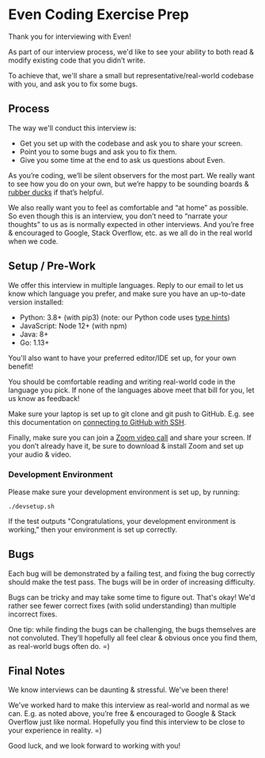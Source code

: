 # Even Coding Exercise Prep

Thank you for interviewing with Even!

As part of our interview process, we'd like to see your ability to both read & modify existing code that you didn’t write.

To achieve that, we'll share a small but representative/real-world codebase with you, and ask you to fix some bugs.

## Process

The way we'll conduct this interview is:

 - Get you set up with the codebase and ask you to share your screen.
 - Point you to some bugs and ask you to fix them.
 - Give you some time at the end to ask us questions about Even.

As you’re coding, we’ll be silent observers for the most part. We really want to see how you do on your own, but we’re happy to be sounding boards & [rubber ducks](https://en.wikipedia.org/wiki/Rubber_duck_debugging) if that’s helpful.

We also really want you to feel as comfortable and “at home” as possible. So even though this is an interview, you don’t need to “narrate your thoughts” to us as is normally expected in other interviews. And you’re free & encouraged to Google, Stack Overflow, etc. as we all do in the real world when we code.


## Setup / Pre-Work
We offer this interview in multiple languages. Reply to our email to let us know which language you prefer, and make sure you have an up-to-date version installed:

 - Python: 3.8+ (with pip3) (note: our Python code uses [type hints](https://docs.python.org/3/library/typing.html))
 - JavaScript: Node 12+ (with npm)
 - Java: 8+
 - Go: 1.13+

You'll also want to have your preferred editor/IDE set up, for your own benefit!

You should be comfortable reading and writing real-world code in the language you pick. If none of the languages above meet that bill for you, let us know as feedback!

Make sure your laptop is set up to git clone and git push to GitHub. E.g. see this documentation on [connecting to GitHub with SSH](https://help.github.com/en/github/authenticating-to-github/connecting-to-github-with-ssh).

Finally, make sure you can join a [Zoom video call](https://zoom.us/) and share your screen. If you don’t already have it, be sure to download & install Zoom and set up your audio & video.

### Development Environment

Please make sure your development environment is set up, by running:

```
./devsetup.sh
```

If the test outputs "Congratulations, your development environment is working," then your environment is set up correctly.

## Bugs

Each bug will be demonstrated by a failing test, and fixing the bug correctly should make the test pass. The bugs will be in order of increasing difficulty.

Bugs can be tricky and may take some time to figure out. That's okay! We'd rather see fewer correct fixes (with solid understanding) than multiple incorrect fixes.

One tip: while finding the bugs can be challenging, the bugs themselves are not convoluted. They’ll hopefully all feel clear & obvious once you find them, as real-world bugs often do. =)


## Final Notes

We know interviews can be daunting & stressful. We've been there!

We've worked hard to make this interview as real-world and normal as we can. E.g. as noted above, you’re free & encouraged to Google & Stack Overflow just like normal. Hopefully you find this interview to be close to your experience in reality. =)

Good luck, and we look forward to working with you!

